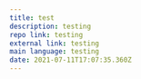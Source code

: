 ```yaml
---
title: test
description: testing
repo link: testing
external link: testing
main language: testing
date: 2021-07-11T17:07:35.360Z
---
```

